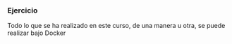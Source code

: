 ### Ejercicio

Todo lo que se ha realizado en este curso, de una manera u otra, se puede realizar bajo Docker

